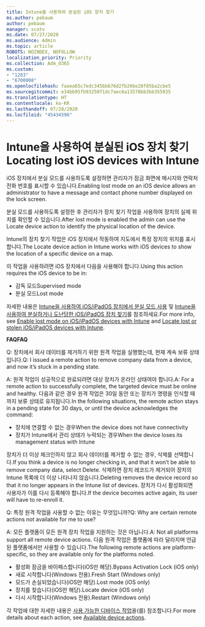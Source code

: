 ```yaml
---
title: Intune을 사용하여 분실된 iOS 장치 찾기
ms.author: pebaum
author: pebaum
manager: scotv
ms.date: 07/27/2020
ms.audience: Admin
ms.topic: article
ROBOTS: NOINDEX, NOFOLLOW
localization_priority: Priority
ms.collection: Adm_O365
ms.custom:
- "1283"
- "6700008"
ms.openlocfilehash: faaea65c7edc345bb676d2fb266e20f85ba2cbe5
ms.sourcegitcommit: e34bb95fb93250f1dc7aec6a13578bb3bb355935
ms.translationtype: HT
ms.contentlocale: ko-KR
ms.lasthandoff: 07/28/2020
ms.locfileid: "45434596"
---
```

# <a name="locating-lost-ios-devices-with-intune"></a><span data-ttu-id="1e26c-102">Intune을 사용하여 분실된 iOS 장치 찾기</span><span class="sxs-lookup"><span data-stu-id="1e26c-102">Locating lost iOS devices with Intune</span></span>

<span data-ttu-id="1e26c-103">iOS 장치에서 분실 모드를 사용하도록 설정하면 관리자가 잠금 화면에 메시지와 연락처 전화 번호를 표시할 수 있습니다.</span><span class="sxs-lookup"><span data-stu-id="1e26c-103">Enabling lost mode on an iOS device allows an administrator to have a message and contact phone number displayed on the lock screen.</span></span>

<span data-ttu-id="1e26c-104">분실 모드를 사용하도록 설정한 후 관리자가 장치 찾기 작업을 사용하여 장치의 실제 위치를 확인할 수 있습니다.</span><span class="sxs-lookup"><span data-stu-id="1e26c-104">After lost mode is enabled the admin can use the Locate device action to identify the physical location of the device.</span></span>

<span data-ttu-id="1e26c-105">Intune의 장치 찾기 작업은 iOS 장치에서 작동하여 지도에서 특정 장치의 위치를 표시합니다.</span><span class="sxs-lookup"><span data-stu-id="1e26c-105">The Locate device action in Intune works with iOS devices to show the location of a specific device on a map.</span></span>

<span data-ttu-id="1e26c-106">이 작업을 사용하려면 iOS 장치에서 다음을 사용해야 합니다.</span><span class="sxs-lookup"><span data-stu-id="1e26c-106">Using this action requires the iOS device to be in:</span></span>

- <span data-ttu-id="1e26c-107">감독 모드</span><span class="sxs-lookup"><span data-stu-id="1e26c-107">Supervised mode</span></span>
- <span data-ttu-id="1e26c-108">분실 모드</span><span class="sxs-lookup"><span data-stu-id="1e26c-108">Lost mode</span></span>

<span data-ttu-id="1e26c-109">자세한 내용은 [Intune을 사용하여 iOS/iPadOS 장치에서 분실 모드 사용](https://docs.microsoft.com/intune/device-lost-mode) 및 [Intune을 사용하여 분실하거나 도난당한 iOS/iPadOS 장치 찾기](https://docs.microsoft.com/intune/device-locate)를 참조하세요.</span><span class="sxs-lookup"><span data-stu-id="1e26c-109">For more info, see [Enable lost mode on iOS/iPadOS devices with Intune](https://docs.microsoft.com/intune/device-lost-mode) and [Locate lost or stolen iOS/iPadOS devices with Intune](https://docs.microsoft.com/intune/device-locate).</span></span>

<span data-ttu-id="1e26c-110">**FAQ**</span><span class="sxs-lookup"><span data-stu-id="1e26c-110">**FAQ**</span></span>

<span data-ttu-id="1e26c-111">Q: 장치에서 회사 데이터를 제거하기 위한 원격 작업을 실행했는데, 현재 계속 보류 상태입니다.</span><span class="sxs-lookup"><span data-stu-id="1e26c-111">Q: I issued a remote action to remove company data from a device, and now it’s stuck in a pending state.</span></span>

<span data-ttu-id="1e26c-112">A: 원격 작업이 성공적으로 완료되려면 대상 장치가 온라인 상태여야 합니다.</span><span class="sxs-lookup"><span data-stu-id="1e26c-112">A: For a remote action to successfully complete, the targeted device must be online and healthy.</span></span> <span data-ttu-id="1e26c-113">다음과 같은 경우 원격 작업은 30일 동안 또는 장치가 명령을 인식할 때까지 보류 상태로 유지됩니다.</span><span class="sxs-lookup"><span data-stu-id="1e26c-113">In the following situations, the remote action stays in a pending state for 30 days, or until the device acknowledges the command:</span></span>

- <span data-ttu-id="1e26c-114">장치에 연결할 수 없는 경우</span><span class="sxs-lookup"><span data-stu-id="1e26c-114">When the device does not have connectivity</span></span>
- <span data-ttu-id="1e26c-115">장치가 Intune에서 관리 상태가 누락되는 경우</span><span class="sxs-lookup"><span data-stu-id="1e26c-115">When the device loses its management status with Intune</span></span>

<span data-ttu-id="1e26c-116">장치가 더 이상 체크인하지 않고 회사 데이터를 제거할 수 없는 경우, 삭제를 선택합니다.</span><span class="sxs-lookup"><span data-stu-id="1e26c-116">If you think a device is no longer checking in, and that it won’t be able to remove company data, select Delete.</span></span> <span data-ttu-id="1e26c-117">삭제하면 장치 레코드가 제거되어 장치의 Intune 목록에 더 이상 나타나지 않습니다.</span><span class="sxs-lookup"><span data-stu-id="1e26c-117">Deleting removes the device record so that it no longer appears in the Intune list of devices.</span></span> <span data-ttu-id="1e26c-118">장치가 다시 활성화되면 사용자가 이를 다시 등록해야 합니다.</span><span class="sxs-lookup"><span data-stu-id="1e26c-118">If the device becomes active again, its user will have to re-enroll it.</span></span>

<span data-ttu-id="1e26c-119">Q: 특정 원격 작업을 사용할 수 없는 이유는 무엇입니까?</span><span class="sxs-lookup"><span data-stu-id="1e26c-119">Q: Why are certain remote actions not available for me to use?</span></span>

<span data-ttu-id="1e26c-120">A: 모든 플랫폼이 모든 원격 장치 작업을 지원하는 것은 아닙니다.</span><span class="sxs-lookup"><span data-stu-id="1e26c-120">A: Not all platforms support all remote device actions.</span></span> <span data-ttu-id="1e26c-121">다음 원격 작업은 플랫폼에 따라 달라지며 언급된 플랫폼에서만 사용할 수 있습니다.</span><span class="sxs-lookup"><span data-stu-id="1e26c-121">The following remote actions are platform-specific, so they are available only for the platforms noted.</span></span>

- <span data-ttu-id="1e26c-122">활성화 잠금을 바이패스합니다(iOS만 해당).</span><span class="sxs-lookup"><span data-stu-id="1e26c-122">Bypass Activation Lock (iOS only)</span></span>
- <span data-ttu-id="1e26c-123">새로 시작합니다(Windows 전용).</span><span class="sxs-lookup"><span data-stu-id="1e26c-123">Fresh Start (Windows only)</span></span>
- <span data-ttu-id="1e26c-124">모드가 손실되었습니다(iOS만 해당).</span><span class="sxs-lookup"><span data-stu-id="1e26c-124">Lost mode (iOS only)</span></span>
- <span data-ttu-id="1e26c-125">장치를 찾습니다(iOS만 해당).</span><span class="sxs-lookup"><span data-stu-id="1e26c-125">Locate device (iOS only)</span></span>
- <span data-ttu-id="1e26c-126">다시 시작합니다(Windows 전용).</span><span class="sxs-lookup"><span data-stu-id="1e26c-126">Restart (Windows only)</span></span>

<span data-ttu-id="1e26c-127">각 작업에 대한 자세한 내용은 [사용 가능한 디바이스 작업](https://docs.microsoft.com/intune/device-management#available-device-actions)을(를) 참조합니다.</span><span class="sxs-lookup"><span data-stu-id="1e26c-127">For more details about each action, see [Available device actions](https://docs.microsoft.com/intune/device-management#available-device-actions).</span></span>